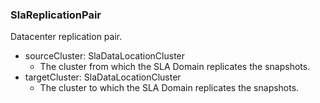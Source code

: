 ### SlaReplicationPair
Datacenter replication pair.

- sourceCluster: SlaDataLocationCluster
  - The cluster from which the SLA Domain replicates the snapshots.
- targetCluster: SlaDataLocationCluster
  - The cluster to which the SLA Domain replicates the snapshots.
